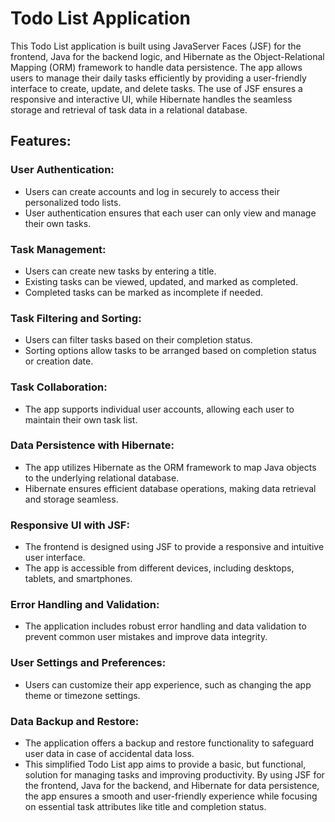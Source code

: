 # Todo List Application
This Todo List application is built using JavaServer Faces (JSF) for the frontend, Java for the backend logic, and Hibernate as the Object-Relational Mapping (ORM) framework to handle data persistence. The app allows users to manage their daily tasks efficiently by providing a user-friendly interface to create, update, and delete tasks. The use of JSF ensures a responsive and interactive UI, while Hibernate handles the seamless storage and retrieval of task data in a relational database.

## Features:

### User Authentication:
- Users can create accounts and log in securely to access their personalized todo lists.
- User authentication ensures that each user can only view and manage their own tasks.
### Task Management:
- Users can create new tasks by entering a title.
- Existing tasks can be viewed, updated, and marked as completed.
- Completed tasks can be marked as incomplete if needed.
### Task Filtering and Sorting:
- Users can filter tasks based on their completion status.
- Sorting options allow tasks to be arranged based on completion status or creation date.
### Task Collaboration:
- The app supports individual user accounts, allowing each user to maintain their own task list.
### Data Persistence with Hibernate:
- The app utilizes Hibernate as the ORM framework to map Java objects to the underlying relational database.
- Hibernate ensures efficient database operations, making data retrieval and storage seamless.
### Responsive UI with JSF:
- The frontend is designed using JSF to provide a responsive and intuitive user interface.
- The app is accessible from different devices, including desktops, tablets, and smartphones.
### Error Handling and Validation:
- The application includes robust error handling and data validation to prevent common user mistakes and improve data integrity.
### User Settings and Preferences:
- Users can customize their app experience, such as changing the app theme or timezone settings.
### Data Backup and Restore:
- The application offers a backup and restore functionality to safeguard user data in case of accidental data loss.
- This simplified Todo List app aims to provide a basic, but functional, solution for managing tasks and improving productivity. By using JSF for the frontend, Java for the backend, and Hibernate for data persistence, the app ensures a smooth and user-friendly experience while focusing on essential task attributes like title and completion status.
